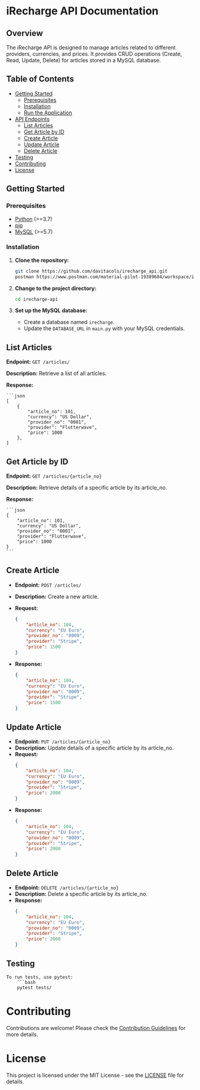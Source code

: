 # iRecharge API Documentation

## Overview

The iRecharge API is designed to manage articles related to different providers, currencies, and prices. It provides CRUD operations (Create, Read, Update, Delete) for articles stored in a MySQL database.

## Table of Contents

- [Getting Started](#getting-started)
  - [Prerequisites](#prerequisites)
  - [Installation](#installation)
  - [Run the Application](#run-the-application)
- [API Endpoints](#api-endpoints)
  - [List Articles](#list-articles)
  - [Get Article by ID](#get-article-by-id)
  - [Create Article](#create-article)
  - [Update Article](#update-article)
  - [Delete Article](#delete-article)
- [Testing](#testing)
- [Contributing](#contributing)
- [License](#license)

## Getting Started

### Prerequisites

- [Python](https://www.python.org/) (>=3.7)
- [pip](https://pip.pypa.io/en/stable/)
- [MySQL](https://www.mysql.com/) (>=5.7)

### Installation

1. **Clone the repository:**

    ```bash
    git clone https://github.com/davitacols/irecharge_api.git
    postman https://www.postman.com/material-pilot-19389684/workspace/irecharge/collection/32869036-a5585faa-3d1a-45e9-ad61-e1fac2ef8886?action=share&creator=32869036
    ```

2. **Change to the project directory:**

    ```bash
    cd irecharge-api
    ```


3. **Set up the MySQL database:**

    - Create a database named `irecharge`.
    - Update the `DATABASE_URL` in `main.py` with your MySQL credentials.



## List Articles
**Endpoint:** `GET /articles/`

**Description:** Retrieve a list of all articles.

**Response:**

    ```json
    [
        {
            "article_no": 101,
            "currency": "US Dollar",
            "provider_no": "0001",
            "provider": "Flutterwave",
            "price": 1000
        },
    ]



## Get Article by ID
**Endpoint:** `GET /articles/{article_no}`

**Description:** Retrieve details of a specific article by its article_no.

**Response:**

    ```json
    {
        "article_no": 101,
        "currency": "US Dollar",
        "provider_no": "0001",
        "provider": "Flutterwave",
        "price": 1000
    }
    ```

## Create Article

- **Endpoint:** `POST /articles/`

- **Description:** Create a new article.

- **Request:**

    ```json
    {
        "article_no": 104,
        "currency": "EU Euro",
        "provider_no": "0009",
        "provider": "Stripe",
        "price": 1500
    }
    ```
- **Response:**

    ```json
    {
        "article_no": 104,
        "currency": "EU Euro",
        "provider_no": "0009",
        "provider": "Stripe",
        "price": 1500
    }
    ```

## Update Article
- **Endpoint:** `PUT /articles/{article_no}`
- **Description:** Update details of a specific article by its article_no.
- **Request:**
    ```json
    {
        "article_no": 104,
        "currency": "EU Euro",
        "provider_no": "0009",
        "provider": "Stripe",
        "price": 2000
    }
    ```
- **Response:**
    ```json
    {
        "article_no": 104,
        "currency": "EU Euro",
        "provider_no": "0009",
        "provider": "Stripe",
        "price": 2000
    }
    ```

## Delete Article
- **Endpoint:** `DELETE /articles/{article_no}`
- **Description:** Delete a specific article by its article_no.
- **Response:**
    ```json
    {
        "article_no": 104,
        "currency": "EU Euro",
        "provider_no": "0009",
        "provider": "Stripe",
        "price": 2000
    }
    ```

## Testing
    To run tests, use pytest:
        ```bash
        pytest tests/



# Contributing
Contributions are welcome! Please check the [Contribution Guidelines](CONTRIBUTING.md) for more details.

# License
This project is licensed under the MIT License - see the [LICENSE](LICENSE) file for details.
